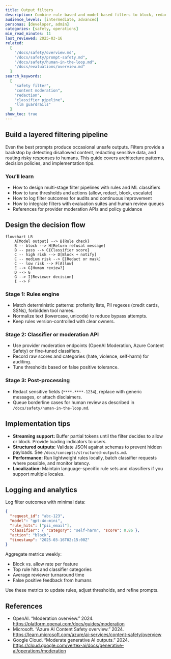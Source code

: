 ```yaml
---
title: Output filters
description: Combine rule-based and model-based filters to block, redact, or escalate unsafe AI responses before delivery.
audience_levels: [intermediate, advanced]
personas: [developer, admin]
categories: [safety, operations]
min_read_minutes: 11
last_reviewed: 2025-03-16
related:
  [
    "/docs/safety/overview.md",
    "/docs/safety/prompt-safety.md",
    "/docs/safety/human-in-the-loop.md",
    "/docs/evaluations/overview.md"
  ]
search_keywords:
  [
    "safety filter",
    "content moderation",
    "redaction",
    "classifier pipeline",
    "llm guardrails"
  ]
show_toc: true
---
```


## Build a layered filtering pipeline

Even the best prompts produce occasional unsafe outputs. Filters provide a backstop by detecting disallowed content, redacting sensitive data, and routing risky responses to humans. This guide covers architecture patterns, decision policies, and implementation tips.

### You’ll learn
- How to design multi-stage filter pipelines with rules and ML classifiers
- How to tune thresholds and actions (allow, redact, block, escalate)
- How to log filter outcomes for audits and continuous improvement
- How to integrate filters with evaluation suites and human review queues
- References for provider moderation APIs and policy guidance

## Design the decision flow

```mermaid
flowchart LR
    A[Model output] --> B{Rule check}
    B -- block --> H[Return refusal message]
    B -- pass --> C{Classifier score}
    C -- high risk --> D[Block + notify]
    C -- medium risk --> E[Redact or mask]
    C -- low risk --> F[Allow]
    E --> G[Human review?]
    D --> G
    G --> I[Reviewer decision]
    I --> F
```

### Stage 1: Rules engine

- Match deterministic patterns: profanity lists, PII regexes (credit cards, SSNs), forbidden tool names.
- Normalize text (lowercase, unicode) to reduce bypass attempts.
- Keep rules version-controlled with clear owners.

### Stage 2: Classifier or moderation API

- Use provider moderation endpoints (OpenAI Moderation, Azure Content Safety) or fine-tuned classifiers.
- Record raw scores and categories (hate, violence, self-harm) for auditing.
- Tune thresholds based on false positive tolerance.

### Stage 3: Post-processing

- Redact sensitive fields (`****-****-1234`), replace with generic messages, or attach disclaimers.
- Queue borderline cases for human review as described in `/docs/safety/human-in-the-loop.md`.

## Implementation tips

- **Streaming support:** Buffer partial tokens until the filter decides to allow or block. Provide loading indicators to users.
- **Structured outputs:** Validate JSON against schemas to prevent hidden payloads. See `/docs/concepts/structured-outputs.md`.
- **Performance:** Run lightweight rules locally, batch classifier requests where possible, and monitor latency.
- **Localization:** Maintain language-specific rule sets and classifiers if you support multiple locales.

## Logging and analytics

Log filter outcomes with minimal data:

```json
{
  "request_id": "abc-123",
  "model": "gpt-4o-mini",
  "rule_hits": ["pii_email"],
  "classifier": { "category": "self-harm", "score": 0.86 },
  "action": "block",
  "timestamp": "2025-03-16T02:15:00Z"
}
```

Aggregate metrics weekly:

- Block vs. allow rate per feature
- Top rule hits and classifier categories
- Average reviewer turnaround time
- False positive feedback from humans

Use these metrics to update rules, adjust thresholds, and refine prompts.

## References

- OpenAI. “Moderation overview.” 2024. <https://platform.openai.com/docs/guides/moderation>
- Microsoft. “Azure AI Content Safety overview.” 2024. <https://learn.microsoft.com/azure/ai-services/content-safety/overview>
- Google Cloud. “Moderate generative AI outputs.” 2024. <https://cloud.google.com/vertex-ai/docs/generative-ai/operations/moderation>
